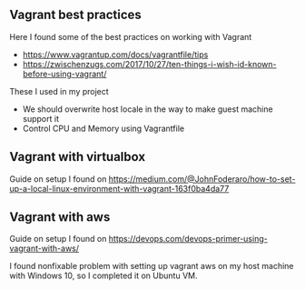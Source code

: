 ## Vagrant best practices

Here I found some of the best practices on working with Vagrant 
- https://www.vagrantup.com/docs/vagrantfile/tips
- https://zwischenzugs.com/2017/10/27/ten-things-i-wish-id-known-before-using-vagrant/

These I used in my project
- We should overwrite host locale in the way to make guest machine support it
- Control CPU and Memory using Vagrantfile

## Vagrant with virtualbox

Guide on setup I found on https://medium.com/@JohnFoderaro/how-to-set-up-a-local-linux-environment-with-vagrant-163f0ba4da77

## Vagrant with aws

Guide on setup I found on https://devops.com/devops-primer-using-vagrant-with-aws/

I found nonfixable problem with setting up vagrant aws on my host machine with Windows 10, so I completed it on Ubuntu VM.

